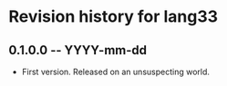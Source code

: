 # Revision history for lang33

## 0.1.0.0 -- YYYY-mm-dd

* First version. Released on an unsuspecting world.
